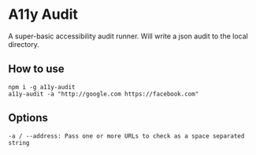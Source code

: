 # A11y Audit

A super-basic accessibility audit runner. Will write a json audit to the local directory.

## How to use

```
npm i -g a11y-audit
a11y-audit -a "http://google.com https://facebook.com"
```

## Options
```
-a / --address: Pass one or more URLs to check as a space separated string
```
